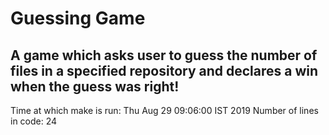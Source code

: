 # Guessing Game
## A game which asks user to guess the number of files in a specified repository and declares a win when the guess was right!
Time at which make is run: 
Thu Aug 29 09:06:00 IST 2019
Number of lines in code: 
24

